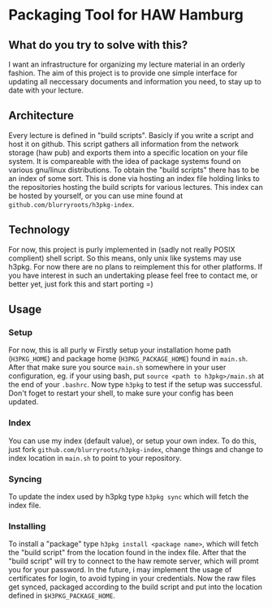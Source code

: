 # Packaging Tool for HAW Hamburg

## What do you try to solve with this?
I want an infrastructure for organizing my lecture material in an orderly fashion. The aim of this project is to provide one simple interface for updating all neccessary documents and information you need, to stay up to date with your lecture.

## Architecture
Every lecture is defined in "build scripts". Basicly if you write a script and host it on github. This script gathers all information from the network storage (haw pub) and exports them into a specific location on your file system. It is compareable with the idea of package systems found on various gnu/linux distributions.
To obtain the "build scripts" there has to be an index of some sort. This is done via hosting an index file holding links to the repositories hosting the build scripts for various lectures. This index can be hosted by yourself, or you can use mine found at ```github.com/blurryroots/h3pkg-index```.

## Technology
For now, this project is purly implemented in (sadly not really POSIX complient) shell script. So this means, only unix like systems may use h3pkg. For now there are no plans to reimplement this for other platforms. If you have interest in such an undertaking please feel free to contact me, or better yet, just fork this and start porting =)

## Usage

### Setup
For now, this is all purly w
Firstly setup your installation home path (```H3PKG_HOME```) and package home (```H3PKG_PACKAGE_HOME```) found in ```main.sh```.
After that make sure you source ```main.sh``` somewhere in your user configuration, eg. if your using bash, put ```source <path to h3pkg>/main.sh``` at the end of your ```.bashrc```.
Now type ```h3pkg``` to test if the setup was successful. Don't foget to restart your shell, to make sure your config has been updated.

### Index
You can use my index (default value), or setup your own index. To do this, just fork ```github.com/blurryroots/h3pkg-index```, change things and change to index location in ```main.sh``` to point to your repository.

### Syncing
To update the index used by h3pkg type ```h3pkg sync``` which will fetch the index file.

### Installing
To install a "package" type ```h3pkg install <package name>```, which will fetch the "build script" from the location found in the index file. After that the "build script" will try to connect to the haw remote server, which will promt you for your password. In the future, i may implement the usage of certificates for login, to avoid typing in your credentials. Now the raw files get synced, packaged according to the build script and put into the location defined in ```$H3PKG_PACKAGE_HOME```.
